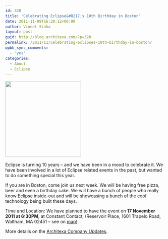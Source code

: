 ```yaml
---
id: 320
title: 'Celebrating Eclipse&#8217;s 10th Birthday in Boston'
date: 2011-11-09T16:20:12+00:00
author: Vineet Sinha
layout: post
guid: http://blog.architexa.com/?p=320
permalink: /2011/11/celebrating-eclipses-10th-birthday-in-boston/
wpbb_sync_comments:
  - 'yes'
categories:
  - About
  - Eclipse
---
```

<!--S-ButtonZ 1.1.5 Start-->

<!--S-ButtonZ 1.1.5 End-->

<!--dzoneZ=none-->

[<img class="alignright size-medium wp-image-322" title="cake" src="assets/uploads/2011/11/cake-300x300.jpg" alt="" width="240" height="240" srcset="assets/uploads/2011/11/cake-300x300.jpg 300w, assets/uploads/2011/11/cake-150x150.jpg 150w, assets/uploads/2011/11/cake.jpg 500w" sizes="(max-width: 240px) 100vw, 240px" />](assets/uploads/2011/11/cake.jpg)

Eclipse is turning 10 years &#8211; and we have been in a mood to celebrate it. We have been involved in a lot of Eclipse related events in the past, but wanted to do something special this year.

If you are in Boston, come join us next week. We will be having free pizza, beer and even a birthday cake. We will have a bunch of people who really know Eclipse inside-out and will be showcasing a bunch of the cool technology being built these days.

Time and Location: We have planned to have the event on **17 November 2011 at 6:30PM**, at Constant Contact, (Reservoir Place, 1601 Trapelo Road, Waltham, MA 02451 &#8211; see on [map](http://maps.google.com/maps?q=Constant+Contact,+Waltham,+MA&hl=en&ll=42.415219,-71.259212&spn=0.118369,0.173378&sll=42.43638,-71.221619&sspn=0.115289,0.173378&vpsrc=0&hq=Constant+Contact,&hnear=Waltham,+Middlesex,+Massachusetts&t=m&z=13)).

More details on the [Architexa Company Updates](http://www.architexa.com/blog/celebrating-eclipses-10th-birthday-in-boston/).

<div style="clear:both;">
  &nbsp;
</div>